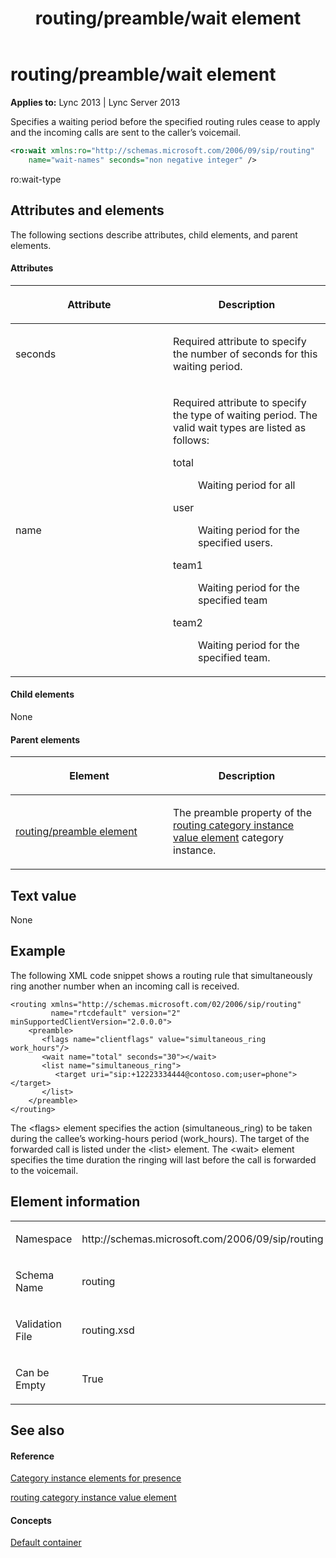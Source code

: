 ﻿---
title: routing/preamble/wait element
TOCTitle: routing/preamble/wait element
ms:assetid: 0332a6ca-7d3d-4cc2-928d-5266da5c5d50
ms:mtpsurl: https://msdn.microsoft.com/library/Dn454782(v=office.15)
ms:contentKeyID: 57093669
ms.date: 07/24/2014
mtps_version: v=office.15
dev_langs:
- xml
---

# routing/preamble/wait element


**Applies to:** Lync 2013 | Lync Server 2013

Specifies a waiting period before the specified routing rules cease to apply and the incoming calls are sent to the caller’s voicemail.

```xml
<ro:wait xmlns:ro="http://schemas.microsoft.com/2006/09/sip/routing"
    name="wait-names" seconds="non negative integer" />
```

ro:wait-type

## Attributes and elements

The following sections describe attributes, child elements, and parent elements.

#### Attributes

<table>
<colgroup>
<col style="width: 50%" />
<col style="width: 50%" />
</colgroup>
<thead>
<tr class="header">
<th><p>Attribute</p></th>
<th><p>Description</p></th>
</tr>
</thead>
<tbody>
<tr class="odd">
<td><p>seconds</p></td>
<td><p>Required attribute to specify the number of seconds for this waiting period.</p></td>
</tr>
<tr class="even">
<td><p>name</p></td>
<td><p>Required attribute to specify the type of waiting period. The valid wait types are listed as follows:</p>
<dl>
<dt>total</dt>
<dd><p>Waiting period for all</p>
</dd>
<dt>user</dt>
<dd><p>Waiting period for the specified users.</p>
</dd>
<dt>team1</dt>
<dd><p>Waiting period for the specified team</p>
</dd>
<dt>team2</dt>
<dd><p>Waiting period for the specified team.</p>
</dd>
</dl></td>
</tr>
</tbody>
</table>


#### Child elements

None

#### Parent elements

<table>
<colgroup>
<col style="width: 50%" />
<col style="width: 50%" />
</colgroup>
<thead>
<tr class="header">
<th><p>Element</p></th>
<th><p>Description</p></th>
</tr>
</thead>
<tbody>
<tr class="odd">
<td><p><a href="routing-preamble-element.md">routing/preamble element</a></p></td>
<td><p>The preamble property of the <a href="routing-category-instance-value-element.md">routing category instance value element</a> category instance.</p></td>
</tr>
</tbody>
</table>


## Text value

None

## Example

The following XML code snippet shows a routing rule that simultaneously ring another number when an incoming call is received.

    <routing xmlns="http://schemas.microsoft.com/02/2006/sip/routing" 
             name="rtcdefault" version="2" minSupportedClientVersion="2.0.0.0">
        <preamble>
           <flags name="clientflags" value="simultaneous_ring work_hours"/>
           <wait name="total" seconds="30"></wait>
           <list name="simultaneous_ring">
              <target uri="sip:+12223334444@contoso.com;user=phone"></target>
           </list>
        </preamble>
    </routing>

The \<flags\> element specifies the action (simultaneous\_ring) to be taken during the callee’s working-hours period (work\_hours). The target of the forwarded call is listed under the \<list\> element. The \<wait\> element specifies the time duration the ringing will last before the call is forwarded to the voicemail.

## Element information

<table>
<colgroup>
<col style="width: 50%" />
<col style="width: 50%" />
</colgroup>
<tbody>
<tr class="odd">
<td><p>Namespace</p></td>
<td><p>http://schemas.microsoft.com/2006/09/sip/routing</p></td>
</tr>
<tr class="even">
<td><p>Schema Name</p></td>
<td><p>routing</p></td>
</tr>
<tr class="odd">
<td><p>Validation File</p></td>
<td><p>routing.xsd</p></td>
</tr>
<tr class="even">
<td><p>Can be Empty</p></td>
<td><p>True</p></td>
</tr>
</tbody>
</table>


## See also

#### Reference

[Category instance elements for presence](category-instance-elements-for-presence.md)

[routing category instance value element](routing-category-instance-value-element.md)

#### Concepts

[Default container](default-container.md)

